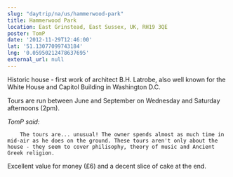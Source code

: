 ```yaml
---
slug: "daytrip/na/us/hammerwood-park"
title: Hammerwood Park
location: East Grinstead, East Sussex, UK, RH19 3QE
poster: TomP
date: '2012-11-29T12:46:00'
lat: '51.13077099743184'
lng: '0.05950212478637695'
external_url: null
---
```


Historic house - first work of architect B.H. Latrobe, also well known for the White House and Capitol Building in Washington D.C.

Tours are run between June and September on Wednesday and Saturday afternoons (2pm).

<em>TomP said:</em>

        The tours are... unusual! The owner spends almost as much time in mid-air as he does on the ground. These tours aren't only about the house - they seem to cover philisophy, theory of music and Ancient Greek religion.

Excellent value for money (£6) and a decent slice of cake at the end.
